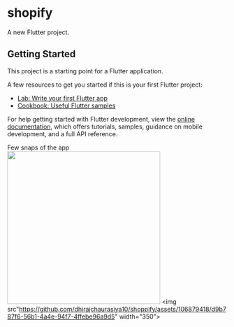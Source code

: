 # shopify

A new Flutter project.

## Getting Started

This project is a starting point for a Flutter application.

A few resources to get you started if this is your first Flutter project:

- [Lab: Write your first Flutter app](https://docs.flutter.dev/get-started/codelab)
- [Cookbook: Useful Flutter samples](https://docs.flutter.dev/cookbook)

For help getting started with Flutter development, view the
[online documentation](https://docs.flutter.dev/), which offers tutorials,
samples, guidance on mobile development, and a full API reference.<br>


Few snaps of the app<br>
<img src="https://github.com/dhirajchaurasiya10/shoppify/assets/106879418/004bcc8a-dff2-46a1-b52b-6bbcde6434ed" width="350">
<img src"https://github.com/dhirajchaurasiya10/shoppify/assets/106879418/d9b787f6-56b1-4a4e-94f7-4ffebe96a9d5" width="350">



